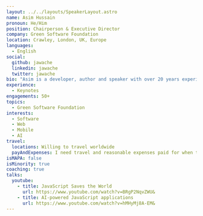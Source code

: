 ```yaml
---
layout: ../../layouts/SpeakerLayout.astro
name: Asim Hussain
pronoun: He/Him
position: Chairperson & Executive Director
company: Green Software Foundation
location: Crawley, London, UK, Europe
languages:
  - English
social:
  github: jawache
  linkedin: jawache
  twitter: jawache
bio: "Asim is a developer, author and speaker with over 20 years experience working for organisations such as the European Space Agency, Google, Microsoft and now Intel, where he is the Director of Green Software and Ecosystems. He's also the Executive Director and Chairperson of the Green Software Foundation, a global industry consortium with a mission to create a trusted ecosystem of people, standards, tooling and best practices for building green software. He is available for keynote conference appearances."
experience:
  - Keynotes
engagements: 50+
topics:
  - Green Software Foundation
interests:
  - Software
  - Web
  - Mobile
  - AI
travel:
  locations: Willing to travel worldwide
  payAndExpenses: I need travel and reasonable expenses paid for when traveling to a location. I also have a speaker fee which we can discuss.
isMAPA: false
isMinority: true
coaching: true
talks:
  youtube:
    - title: JavaScript Saves the World
      url: https://www.youtube.com/watch?v=BRgP2NqvZWU&
    - title: AI-powered JavaScript applications
      url: https://www.youtube.com/watch?v=hMHyMj8A-EM&
---
```

